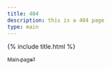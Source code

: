 ```yaml
---
title: 404
description: this is a 404 page
type: main
---
```

{% include title.html %}

[<sub>Main page?</sub>](https://edwfeng.github.io)
